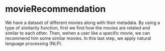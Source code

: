 # movieRecommendation
We have a dataset of different movies along with their metadata. By using a type of similarity function, first we find how the movies are related and similar to each other. Then, wehen a user like a specific movie, we can recommend him some similar movies. In this last step, we apply natural language processing (NLP).
